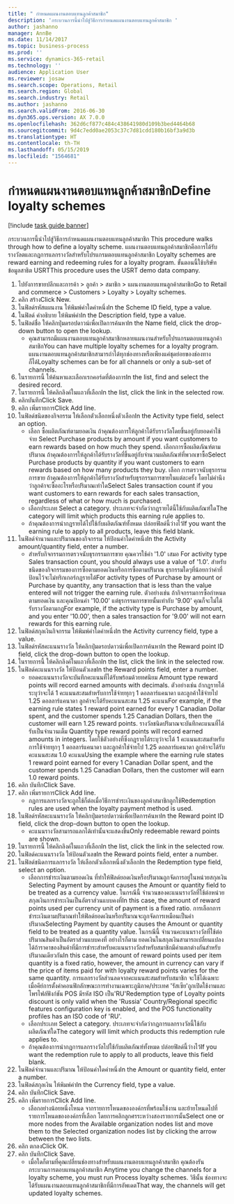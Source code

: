 ```yaml
---
title: " กำหนดแผนงานตอบแทนลูกค้าสมาชิก"
description: 'กระบวนการนี้นำไปสู่วิธีการกำหนดแผนงานตอบแทนลูกค้าสมาชิก '
author: jashanno
manager: AnnBe
ms.date: 11/14/2017
ms.topic: business-process
ms.prod: ''
ms.service: dynamics-365-retail
ms.technology: ''
audience: Application User
ms.reviewer: josaw
ms.search.scope: Operations, Retail
ms.search.region: Global
ms.search.industry: Retail
ms.author: jashanno
ms.search.validFrom: 2016-06-30
ms.dyn365.ops.version: AX 7.0.0
ms.openlocfilehash: 362d6cf877c484c438641980d109b3bed4464b68
ms.sourcegitcommit: 9d4c7edd0ae2053c37c7d81cdd180b16bf3a9d3b
ms.translationtype: HT
ms.contentlocale: th-TH
ms.lasthandoff: 05/15/2019
ms.locfileid: "1564681"
---
```

# <a name="define-loyalty-schemes"></a><span data-ttu-id="43599-103"> กำหนดแผนงานตอบแทนลูกค้าสมาชิก</span><span class="sxs-lookup"><span data-stu-id="43599-103">Define loyalty schemes</span></span>

[!include [task guide banner](../includes/task-guide-banner.md)]

<span data-ttu-id="43599-104">กระบวนการนี้นำไปสู่วิธีการกำหนดแผนงานตอบแทนลูกค้าสมาชิก </span><span class="sxs-lookup"><span data-stu-id="43599-104">This procedure walks through how to define a loyalty scheme.</span></span> <span data-ttu-id="43599-105">แผนงานตอบแทนลูกค้าสมาชิกคือการได้รับรางวัลตและกฎการแลกรางวัลสำหรับโปรแกรมตอบแทนลูกค้าสมาชิก </span><span class="sxs-lookup"><span data-stu-id="43599-105">Loyalty schemes are reward earning and redeeming rules for a loyalty program.</span></span> <span data-ttu-id="43599-106">ขั้นตอนนี้ใช้บริษัทข้อมูลสาธิต USRT</span><span class="sxs-lookup"><span data-stu-id="43599-106">This procedure uses the USRT demo data company.</span></span>

1. <span data-ttu-id="43599-107">ไปยังการขายปลีกและการค้า > ลูกค้า > สมาชิก > แผนงานตอบแทนลูกค้าสมาชิก</span><span class="sxs-lookup"><span data-stu-id="43599-107">Go to Retail and commerce > Customers > Loyalty > Loyalty schemes.</span></span>
2. <span data-ttu-id="43599-108">คลิก สร้าง</span><span class="sxs-lookup"><span data-stu-id="43599-108">Click New.</span></span>
3. <span data-ttu-id="43599-109">ในฟิลด์รหัสแผนงาน ให้พิมพ์ค่าใดค่าหนึ่ง</span><span class="sxs-lookup"><span data-stu-id="43599-109">In the Scheme ID field, type a value.</span></span>
4. <span data-ttu-id="43599-110">ในฟิลด์ คำอธิบาย ให้พิมพ์ค่า</span><span class="sxs-lookup"><span data-stu-id="43599-110">In the Description field, type a value.</span></span>
5. <span data-ttu-id="43599-111">ในฟิลด์ชื่อ ให้คลิกปุ่มดรอปดาวน์เพื่อเปิดการค้นหา</span><span class="sxs-lookup"><span data-stu-id="43599-111">In the Name field, click the drop-down button to open the lookup.</span></span>
    * <span data-ttu-id="43599-112">คุณสามารถมีแผนงานตอบแทนลูกค้าสมาชิกหลายแผนงานสำหรับโปรแกรมตอบแทนลูกค้าสมาชิก</span><span class="sxs-lookup"><span data-stu-id="43599-112">You can have multiple loyalty schemes for a loyalty program.</span></span> <span data-ttu-id="43599-113">แผนงานตอบแทนลูกค้าสมาชิกสามารถำได้ทุกช่องทางหรือเพียงแค่ชุดย่อยของช่องทางก็ได้</span><span class="sxs-lookup"><span data-stu-id="43599-113">Loyalty schemes can be for all channels or only a sub-set of channels.</span></span>  
6. <span data-ttu-id="43599-114">ในรายการนี้ ให้ค้นหาและเลือกเรกคอร์ดที่ต้องการ</span><span class="sxs-lookup"><span data-stu-id="43599-114">In the list, find and select the desired record.</span></span>
7. <span data-ttu-id="43599-115">ในรายการนี้ ให้คลิกลิงค์ในแถวที่เลือก</span><span class="sxs-lookup"><span data-stu-id="43599-115">In the list, click the link in the selected row.</span></span>
8. <span data-ttu-id="43599-116">คลิกบันทึก</span><span class="sxs-lookup"><span data-stu-id="43599-116">Click Save.</span></span>
9. <span data-ttu-id="43599-117">คลิก เพิ่มรายการ</span><span class="sxs-lookup"><span data-stu-id="43599-117">Click Add line.</span></span>
10. <span data-ttu-id="43599-118">ในฟิลด์ชนิดของกิจกรรม ให้เลือกตัวเลือกหนึ่งตัวเลือก</span><span class="sxs-lookup"><span data-stu-id="43599-118">In the Activity type field, select an option.</span></span>
    * <span data-ttu-id="43599-119">เลือก ซื้อผลิตภัณฑ์ตามยอดเงิน ถ้าคุณต้องการให้ลูกค้าได้รับรางวัลโดยขึ้นอยู่กับยอดค่าใช้จ่าย </span><span class="sxs-lookup"><span data-stu-id="43599-119">Select Purchase products by amount if you want customers to earn rewards based on how much they spend.</span></span> <span data-ttu-id="43599-120">เลือกการซื้อผลิตภัณฑ์ตามปริมาณ ถ้าคุณต้องการให้ลูกค้าได้รับรางวัลที่ขึ้นอยู่กับจำนวนผลิตภัณฑ์ที่พวกเขาซื้อ</span><span class="sxs-lookup"><span data-stu-id="43599-120">Select Purchase products by quantity if you want customers to earn rewards based on how many products they buy.</span></span>  <span data-ttu-id="43599-121">เลือก การตรวจนับธุรกรรมการขาย ถ้าคุณต้องการให้ลูกค้าได้รับรางวัลสำหรับธุรกรรมการขายในแต่ละครั้ง โดยไม่คำนึงว่าลูกค้าจะซื้ออะไรหรือปริมาณเท่าใด</span><span class="sxs-lookup"><span data-stu-id="43599-121">Select Sales transaction count if you want customers to earn rewards for each sales transaction, regardless of what or how much is purchased.</span></span>  
    * <span data-ttu-id="43599-122">เลือกประเภท </span><span class="sxs-lookup"><span data-stu-id="43599-122">Select a category.</span></span> <span data-ttu-id="43599-123">ประเภทจะจำกัดว่ากฎรายได้นี้ใช้กับผลิตภัณฑ์ใด</span><span class="sxs-lookup"><span data-stu-id="43599-123">The category will limit which products this earning rule applies to.</span></span>  
    * <span data-ttu-id="43599-124">ถ้าคุณต้องการนำกฎรายได้ไปใช้กับผลิตภัณฑ์ทั้งหมด ปล่อยฟิลด์นี้ว่างไว้</span><span class="sxs-lookup"><span data-stu-id="43599-124">If you want the earning rule to apply to all products, leave this field blank.</span></span>  
11. <span data-ttu-id="43599-125">ในฟิลด์จำนวนและปริมาณของกิจกรรม ให้ป้อนค่าใดค่าหนึ่ง</span><span class="sxs-lookup"><span data-stu-id="43599-125">In the Activity amount/quantity field, enter a number.</span></span>
    *  <span data-ttu-id="43599-126">สำหรับกิจกรรมการตรวจนับธุรกรรมการขาย คุณควรใช้ค่า '1.0' เสมอ </span><span class="sxs-lookup"><span data-stu-id="43599-126">For activity type Sales transaction count, you should always use a value of '1.0'.</span></span> <span data-ttu-id="43599-127">สำหรับชนิดของกิจกรรมของการซื้อตามยอดเงินหรือการซื้อตามปริมาณ ธุรกรรมใดๆที่น้อยกว่าค่าที่ป้อนไว้จะไม่ทริกเกอร์กฎรายได้</span><span class="sxs-lookup"><span data-stu-id="43599-127">For activity types of Purchase by amount or Purchase by quantity, any transaction that is less than the value entered will not trigger the earning rule.</span></span> <span data-ttu-id="43599-128">ตัวอย่างเช่น ถ้ากิจกรรมการซื้อกำหนดตามยอดเงิน และคุณป้อนค่า '10.00' แต่ธุรกรรมการขายนั้นเท่ากับ '9.00' คุณก็จะไม่ได้รับรางวัลตามกฎ</span><span class="sxs-lookup"><span data-stu-id="43599-128">For example, if the activity type is Purchase by amount, and you enter '10.00', then a sales transaction for '9.00' will not earn rewards for this earning rule.</span></span>  
12. <span data-ttu-id="43599-129">ในฟิลด์สกุลเงินกิจกรรม ให้พิมพ์ค่าใดค่าหนึ่ง</span><span class="sxs-lookup"><span data-stu-id="43599-129">In the Activity currency field, type a value.</span></span>
13. <span data-ttu-id="43599-130">ในฟิลด์รหัสคะแนนรางวัล ให้คลิกปุ่มดรอปดาวน์เพื่อเปิดการค้นหา</span><span class="sxs-lookup"><span data-stu-id="43599-130">In the Reward point ID field, click the drop-down button to open the lookup.</span></span>
14. <span data-ttu-id="43599-131">ในรายการนี้ ให้คลิกลิงค์ในแถวที่เลือก</span><span class="sxs-lookup"><span data-stu-id="43599-131">In the list, click the link in the selected row.</span></span>
15. <span data-ttu-id="43599-132">ในฟิลด์คะแนนรางวัล ให้ป้อนตัวเลข</span><span class="sxs-lookup"><span data-stu-id="43599-132">In the Reward points field, enter a number.</span></span>
    * <span data-ttu-id="43599-133">ยอดคะแนนรางวัลจะบันทึกคะแนนที่ได้รับพร้อมด้วยทศนิยม </span><span class="sxs-lookup"><span data-stu-id="43599-133">Amount type reward points will record earned amounts with decimals.</span></span> <span data-ttu-id="43599-134">ตัวอย่างเช่น ถ้ากฎรายได้ระบุว่าจะได้ 1 คะแนนสะสมสำหรับการใช้จ่ายทุกๆ 1 ดอลลาร์แคนาดา และลูกค้าใช้จ่ายไป 1.25 ดอลลาร์แคนาดา ลูกค้าจะได้รับคะแนนสะสม 1.25 คะแนน</span><span class="sxs-lookup"><span data-stu-id="43599-134">For example, if the earning rule states 1 reward point earned for every 1 Canadian Dollar spent, and the customer spends 1.25 Canadian Dollars, then the customer will earn 1.25 reward points.</span></span> <span data-ttu-id="43599-135">รางวัลชนิดปริมาณจะบันทึกคะแนนที่ได้รับเป็นจำนวนเต็ม </span><span class="sxs-lookup"><span data-stu-id="43599-135">Quantity type reward points will record earned amounts in integers.</span></span> <span data-ttu-id="43599-136">โดยใช้ตัวอย่างที่ซึ่งกฎรายได้ระบุว่าจะได้ 1 คะแนนสะสมสำหรับการใช้จ่ายทุกๆ 1 ดอลลาร์แคนาดา และลูกค้าใช่จ่ายไป 1.25 ดอลลาร์แคนาดา ลูกค้าจะได้รับคะแนนสะสม 1.0 คะแนน</span><span class="sxs-lookup"><span data-stu-id="43599-136">Using the example where the earning rule states 1 reward point earned for every 1 Canadian Dollar spent, and the customer spends 1.25 Canadian Dollars, then the customer will earn 1.0 reward points.</span></span>  
16. <span data-ttu-id="43599-137">คลิก บันทึก</span><span class="sxs-lookup"><span data-stu-id="43599-137">Click Save.</span></span>
17. <span data-ttu-id="43599-138">คลิก เพิ่มรายการ</span><span class="sxs-lookup"><span data-stu-id="43599-138">Click Add line.</span></span>
    * <span data-ttu-id="43599-139">กฎการแลกรางวัลจะถูกใช้ก็ต่อเมื่อวิธีการชำระเงินของลูกค้าสมาชิกถูกใช้</span><span class="sxs-lookup"><span data-stu-id="43599-139">Redemption rules are used when the loyalty payment method is used.</span></span>  
18. <span data-ttu-id="43599-140">ในฟิลด์รหัสคะแนนรางวัล ให้คลิกปุ่มดรอปดาวน์เพื่อเปิดการค้นหา</span><span class="sxs-lookup"><span data-stu-id="43599-140">In the Reward point ID field, click the drop-down button to open the lookup.</span></span>
    * <span data-ttu-id="43599-141">คะแนนรางวัลสามารถแลกได้เท่านั้นจะแสดงขึ้น</span><span class="sxs-lookup"><span data-stu-id="43599-141">Only redeemable reward points are shown.</span></span>  
19. <span data-ttu-id="43599-142">ในรายการนี้ ให้คลิกลิงค์ในแถวที่เลือก</span><span class="sxs-lookup"><span data-stu-id="43599-142">In the list, click the link in the selected row.</span></span>
20. <span data-ttu-id="43599-143">ในฟิลด์คะแนนรางวัล ให้ป้อนตัวเลข</span><span class="sxs-lookup"><span data-stu-id="43599-143">In the Reward points field, enter a number.</span></span>
21. <span data-ttu-id="43599-144">ในฟิลด์ชนิดการแลกรางวัล ให้เลือกตัวเลือกหนึ่งตัวเลือก</span><span class="sxs-lookup"><span data-stu-id="43599-144">In the Redemption type field, select an option.</span></span>
    * <span data-ttu-id="43599-145">เลือกการชำระเงินตามยอดเงิน ที่ทำให้ฟิลด์ยอดเงินหรือปริมาณถูกจัดการอยู่ในหน่วยสกุลเงิน </span><span class="sxs-lookup"><span data-stu-id="43599-145">Selecting Payment by amount causes the Amount or quantity field to be treated as a currency value.</span></span> <span data-ttu-id="43599-146">ในกรณีนี้ จำนวนของคะแนนรางวัลที่ใช้ต่อหน่วยสกุลเงินการชำระเงินเป็นอัตราส่วนแบบคงที่</span><span class="sxs-lookup"><span data-stu-id="43599-146">In this case, the amount of reward points used per currency unit of payment is a fixed ratio.</span></span> <span data-ttu-id="43599-147">การเลือกการชำระเงินตามปริมาณทำให้ฟิลด์ยอดเงินหรือปริมาณจะถูกจัดการเหมือนเป็นค่าปริมาณ</span><span class="sxs-lookup"><span data-stu-id="43599-147">Selecting Payment by quantity causes the Amount or quantity field to be treated as a quantity value.</span></span> <span data-ttu-id="43599-148">ในกรณีนี้ จำนวนคะแนนรางวัลที่ใช้ต่อปริมาณสินค้าเป็นอัตราส่วนแบบคงที่ อย่างไรก็ตาม ยอดเงินในสกุลเงินสามารถเปลี่ยนแปลงได้ถ้าราคาของสินค้าที่มีการชำระสำหรับคะแนนรางวัลสำหรับสมาชิกมีค่าแตกต่างกันสำหรับปริมาณเดียวกัน</span><span class="sxs-lookup"><span data-stu-id="43599-148">In this case, the amount of reward points used per item quantity is a fixed ratio, however, the amount in currency can vary if the price of items paid for with loyalty reward points varies for the same quantity.</span></span> <span data-ttu-id="43599-149">การแลกรางวัลส่วนลดจากคะแนนสะสมสำหรับสมาชิก จะใช้ได้เฉพาะเมื่อคีย์การตั้งค่าคอนฟิกลักษณะการทำงานเฉพาะภูมิภาค/ประเทศ 'รัสเซีย'ถูกเปิดใช้งานและโพรไฟล์ฟังก์ชัน POS มีรหัส ISO เป็น'RU'</span><span class="sxs-lookup"><span data-stu-id="43599-149">Redemption type of Loyalty points discount is only valid when the 'Russia' Country/Regional specific features configuration key is enabled, and the POS functionality profiles has an ISO code of 'RU'.</span></span>  
    * <span data-ttu-id="43599-150">เลือกประเภท </span><span class="sxs-lookup"><span data-stu-id="43599-150">Select a category.</span></span> <span data-ttu-id="43599-151">ประเภทจะจำกัดว่ากฎการแลกรางวัลนี้ใช้กับผลิตภัณฑ์ใด</span><span class="sxs-lookup"><span data-stu-id="43599-151">The category will limit which products this redemption rule applies to.</span></span>  
    * <span data-ttu-id="43599-152">ถ้าคุณต้องการนำกฎการแลกรางวัลไปใช้กับผลิตภัณฑ์ทั้งหมด ปล่อยฟิลด์นี้ว่างไว้</span><span class="sxs-lookup"><span data-stu-id="43599-152">If you want the redemption rule to apply to all products, leave this field blank.</span></span>  
22. <span data-ttu-id="43599-153">ในฟิลด์จำนวนและปริมาณ ให้ป้อนค่าใดค่าหนึ่ง</span><span class="sxs-lookup"><span data-stu-id="43599-153">In the Amount or quantity field, enter a number.</span></span>
23. <span data-ttu-id="43599-154">ในฟิลด์สกุลเงิน ให้พิมพ์ค่า</span><span class="sxs-lookup"><span data-stu-id="43599-154">In the Currency field, type a value.</span></span>
24. <span data-ttu-id="43599-155">คลิก บันทึก</span><span class="sxs-lookup"><span data-stu-id="43599-155">Click Save.</span></span>
25. <span data-ttu-id="43599-156">คลิก เพิ่มรายการ</span><span class="sxs-lookup"><span data-stu-id="43599-156">Click Add line.</span></span>
    * <span data-ttu-id="43599-157">เลือกอย่างน้อยหนึ่งโหนด จากรายการโหนดขององค์กรที่พร้อมใช้งาน และย้ายโหนดไปที่รายการโหนดขององค์กรที่เลือก โดยการคลิกลูกศรระหว่างสองรายการนั้น</span><span class="sxs-lookup"><span data-stu-id="43599-157">Select one or more nodes from the Available organization nodes list and move them to the Selected organization nodes list by clicking the arrow between the two lists.</span></span>  
26. <span data-ttu-id="43599-158">คลิก ตกลง</span><span class="sxs-lookup"><span data-stu-id="43599-158">Click OK.</span></span>
27. <span data-ttu-id="43599-159">คลิก บันทึก</span><span class="sxs-lookup"><span data-stu-id="43599-159">Click Save.</span></span>
    * <span data-ttu-id="43599-160">เมื่อใดก็ตามที่คุณเปลี่ยนช่องทางสำหรับแผนงานตอบแทนลูกค้าสมาชิก คุณต้องรันกระบวนการตอบแทนลูกค้าสมาชิก </span><span class="sxs-lookup"><span data-stu-id="43599-160">Anytime you change the channels for a loyalty scheme, you must run Process loyalty schemes.</span></span> <span data-ttu-id="43599-161">วิธีนั้น ช่องทางจะได้รับแผนงานตอบแทนลูกค้าสมาชิกที่มีการอัพเดต</span><span class="sxs-lookup"><span data-stu-id="43599-161">That way, the channels will get updated loyalty schemes.</span></span>  

